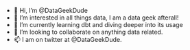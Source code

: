 - 👋 Hi, I’m @DataGeekDude
- 👀 I’m interested in all things data, I am a data geek afterall!
- 🌱 I’m currently learning dbt and diving deeper into its usage
- 💞️ I’m looking to collaborate on anything data related.
- 📫 I am on twitter at @DataGeekDude.

